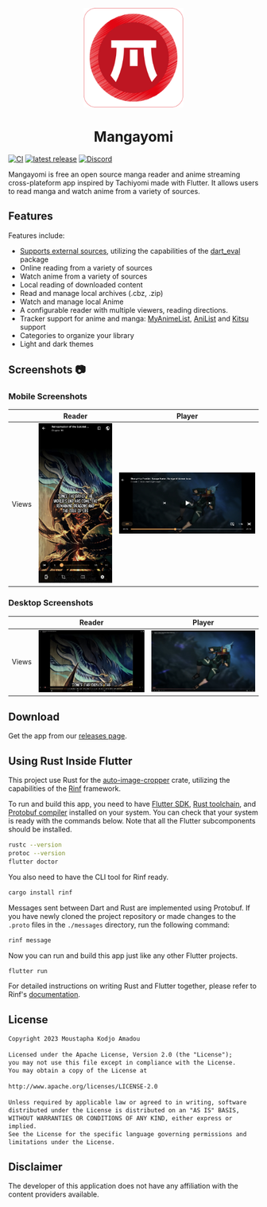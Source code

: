 <p align="center">
 <img width=200px height=200px src="assets/app_icons/icon-red.png"/>
</p>

<h1 align="center"> Mangayomi </h1>

<p align="center">

 [![CI](https://github.com/kodjodevf/mangayomi/actions/workflows/release.yml/badge.svg)](https://github.com/kodjodevf/mangayomi/actions/workflows/release.yml)
 [![latest release](https://img.shields.io/github/release/kodjodevf/mangayomi.svg?maxAge=3600&label=download)](https://github.com/kodjodevf/mangayomi/releases)
 [![Discord](https://img.shields.io/discord/1157628512077893666.svg?label=discord&labelColor=7289da&color=2c2f33&style=flat)](https://discord.com/invite/EjfBuYahsP) 

</p>

Mangayomi is free an open source manga reader and anime streaming cross-plateform app inspired by Tachiyomi made with Flutter. It allows users to read manga and watch anime from a variety of sources.

## Features

Features include:
* [Supports external sources](https://github.com/kodjodevf/mangayomi-extensions), utilizing the capabilities of the [dart_eval](https://pub.dev/packages/dart_eval) package
* Online reading from a variety of sources
* Watch anime from a variety of sources
* Local reading of downloaded content
* Read and manage local archives (.cbz, .zip)
* Watch and manage local Anime
* A configurable reader with multiple viewers, reading directions.
* Tracker support for anime and manga: [MyAnimeList](https://myanimelist.net/), [AniList](https://anilist.co/) and [Kitsu](https://kitsu.io/) support
* Categories to organize your library
* Light and dark themes

## Screenshots :camera:

### Mobile Screenshots                                                                                                                
|          |  Reader                                               |  Player                                               |
| -------- | ----------------------------------------------------- | ----------------------------------------------------- |
| Views    |  ![mobile_reader_light](screenshots/mobile_reader.jpg)|  ![mobile_anime_player](screenshots/mobile_player.jpg)|

### Desktop Screenshots                                                                                                                
|          |  Reader                                           |  Player                                           |
| -------- | ------------------------------------------------- | ------------------------------------------------- |
| Views    |  ![desktop_reader](screenshots/desktop_reader.png)|  ![desktop_player](screenshots/desktop_player.png)|

## Download
Get the app from our [releases page](https://github.com/kodjodevf/mangayomi/releases).


## Using Rust Inside Flutter

This project use Rust for the [auto-image-cropper](https://github.com/ritiek/auto-image-cropper) crate,
utilizing the capabilities of the
[Rinf](https://pub.dev/packages/rinf) framework.

To run and build this app, you need to have
[Flutter SDK](https://docs.flutter.dev/get-started/install),
[Rust toolchain](https://www.rust-lang.org/tools/install),
and [Protobuf compiler](https://grpc.io/docs/protoc-installation)
installed on your system.
You can check that your system is ready with the commands below.
Note that all the Flutter subcomponents should be installed.

```bash
rustc --version
protoc --version
flutter doctor
```

You also need to have the CLI tool for Rinf ready.

```bash
cargo install rinf
```

Messages sent between Dart and Rust are implemented using Protobuf.
If you have newly cloned the project repository
or made changes to the `.proto` files in the `./messages` directory,
run the following command:

```bash
rinf message
```

Now you can run and build this app just like any other Flutter projects.

```bash
flutter run
```

For detailed instructions on writing Rust and Flutter together,
please refer to Rinf's [documentation](https://rinf-docs.cunarist.com).


## License

    Copyright 2023 Moustapha Kodjo Amadou

    Licensed under the Apache License, Version 2.0 (the "License");
    you may not use this file except in compliance with the License.
    You may obtain a copy of the License at

    http://www.apache.org/licenses/LICENSE-2.0

    Unless required by applicable law or agreed to in writing, software
    distributed under the License is distributed on an "AS IS" BASIS,
    WITHOUT WARRANTIES OR CONDITIONS OF ANY KIND, either express or implied.
    See the License for the specific language governing permissions and
    limitations under the License.
    

## Disclaimer

The developer of this application does not have any affiliation with the content providers available.
